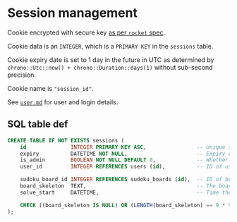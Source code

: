 # Session management
Cookie encrypted with secure key [as per `rocket` spec](https://api.rocket.rs/rocket/http/enum.Cookies.html#method.add_private).

Cookie data is an `INTEGER`, which is a `PRIMARY KEY` in the `sessions` table.

Cookie expiry date is set to 1 day in the future in UTC as determined by `chrono::Utc::now() + chrono::Duration::days(1)` without sub-second precision.

Cookie name is `"session_id"`.

See [`user.md`](user.md) for user and login details.

## SQL table def

```sql
CREATE TABLE IF NOT EXISTS sessions (
    id              INTEGER PRIMARY KEY ASC,                -- Unique session ID
    expiry          DATETIME NOT NULL,                      -- Expiry datetime in RFC3339 format
    is_admin        BOOLEAN NOT NULL DEFAULT 0,             -- Whether the user has authenticated as administrator
    user_id         INTEGER REFERENCES users (id),          -- ID of user session is logged in as

    sudoku_board_id INTEGER REFERENCES sudoku_boards (id),  -- ID of board currently being solved
    board_skeleton  TEXT,                                   -- The board skeleton sent to the user
    solve_start     DATETIME,                               -- Time the solving started

    CHECK ((board_skeleton IS NULL) OR (LENGTH(board_skeleton) == 9 * 9))
);
```
